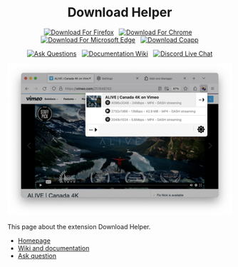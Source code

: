 <h1 align="center">Download Helper</h1>
<p align="center">
  <a href="https://addons.mozilla.org/firefox/addon/video-downloadhelper"> <img alt="Download For Firefox" src="https://img.shields.io/amo/dw/video-downloadhelper?label=Download For Firefox&style=flat-square"></a> &nbsp; <a href="https://chrome.google.com/webstore/detail/video-downloadhelper/lmjnegcaeklhafolokijcfjliaokphfk"><img alt="Download For Chrome" src="https://img.shields.io/chrome-web-store/users/lmjnegcaeklhafolokijcfjliaokphfk?label=Download For Chrome&style=flat-square"></a> &nbsp; <a href="https://microsoftedge.microsoft.com/addons/detail/video-downloadhelper/jmkaglaafmhbcpleggkmaliipiilhldn"><img alt="Download For Microsoft Edge" src="https://img.shields.io/badge/Download_For_Edge-blue?style=flat-square&logo=microsoftedge&logoColor=white"></a> &nbsp; <a href="https://www.downloadhelper.net/install-coapp-v2"><img alt="Download Coapp" src="https://img.shields.io/badge/download-coapp-orange?style=flat-square&logoColor=orange"></a>
</p>
<p align="center">
  <a href="https://github.com/aclap-dev/download-helper/discussions"><img alt="Ask Questions" src="https://img.shields.io/github/discussions/aclap-dev/download-helper?label=Ask Questions&style=flat-square"></a> &nbsp; <a href="https://github.com/aclap-dev/download-helper/wiki"><img alt="Documentation Wiki" src="https://img.shields.io/badge/documentation-wiki-red?style=flat-square&logoColor=orange"></a> &nbsp; <a href="https://discord.gg/5unMGyBgSk"><img alt="Discord Live Chat" src="https://img.shields.io/badge/-Discord-5865F2?logo=Discord&logoColor=white&style=flat-square"></a>
</p>

[![](assets/screenshot.png)](https://downloadhelper.net)


This page about the extension Download Helper.

* [Homepage](https://downloadhelper.net/)
* [Wiki and documentation](https://github.com/aclap-dev/download-helper/wiki)
* [Ask question](https://github.com/aclap-dev/download-helper/discussions)
